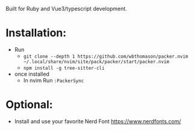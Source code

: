 Built for Ruby and Vue3/typescript development.
# Installation:
- Run
  - ``` git clone --depth 1 https://github.com/wbthomason/packer.nvim ~/.local/share/nvim/site/pack/packer/start/packer.nvim ```
  - ``` npm install -g tree-sitter-cli ```
- once installed
  - In nvim Run ```:PackerSync```
# Optional:
- Install and use your favorite Nerd Font [ https://www.nerdfonts.com/ ](https://www.nerdfonts.com/font-downloads)
